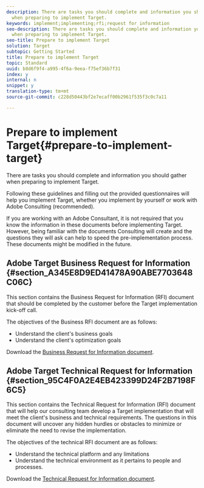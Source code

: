 ```yaml
---
description: There are tasks you should complete and information you should gather
  when preparing to implement Target.
keywords: implement;implementing;rfi;request for information
seo-description: There are tasks you should complete and information you should gather
  when preparing to implement Target.
seo-title: Prepare to implement Target
solution: Target
subtopic: Getting Started
title: Prepare to implement Target
topic: Standard
uuid: b8d6f9f4-a995-4f6a-9eea-f75ef36b7f31
index: y
internal: n
snippet: y
translation-type: tm+mt
source-git-commit: c228d50443bf2e7ecaff00b2961f535f3c0c7a11

---
```



# Prepare to implement Target{#prepare-to-implement-target}

There are tasks you should complete and information you should gather when preparing to implement Target.

Following these guidelines and filling out the provided questionnaires will help you implement Target, whether you implement by yourself or work with Adobe Consulting (recommended).

If you are working with an Adobe Consultant, it is not required that you know the information in these documents before implementing Target. However, being familiar with the documents Consulting will create and the questions they will ask can help to speed the pre-implementation process. These documents might be modified in the future.

## Adobe Target Business Request for Information {#section_A345E8D9ED41478A90ABE7703648C06C}

This section contains the Business Request for Information (RFI) document that should be completed by the customer before the Target implementation kick-off call.

The objectives of the Business RFI document are as follows:

* Understand the client's business goals
* Understand the client's optimization goals

Download the [Business Request for Information document](https://marketing.adobe.com/resources/help/en_US/target/ov2/business-rfi.docx).

## Adobe Target Technical Request for Information {#section_95C4F0A2E4EB423399D24F2B7198F6C5}

This section contains the Technical Request for Information (RFI) document that will help our consulting team develop a Target implementation that will meet the client's business and technical requirements. The questions in this document will uncover any hidden hurdles or obstacles to minimize or eliminate the need to revise the implementation.

The objectives of the technical RFI document are as follows:

* Understand the technical platform and any limitations
* Understand the technical environment as it pertains to people and processes.

Download the [Technical Request for Information document](https://marketing.adobe.com/resources/help/en_US/target/ov2/technical-rfi.docx).

